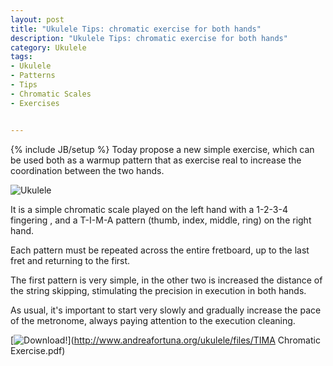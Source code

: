 ```yaml
---
layout: post
title: "Ukulele Tips: chromatic exercise for both hands"
description: "Ukulele Tips: chromatic exercise for both hands"
category: Ukulele
tags: 
- Ukulele
- Patterns
- Tips
- Chromatic Scales
- Exercises


---
```

{% include JB/setup %}
Today propose a new simple exercise, which can be used both as a warmup pattern  that as exercise real to increase the coordination between the two hands.

![Ukulele](http://www.andreafortuna.org/ukulele/images/tima.png)
<!-- more -->

It is a simple chromatic scale played on the left hand with a 1-2-3-4 fingering , and a T-I-M-A pattern (thumb, index, middle, ring) on the right hand. 

Each pattern must be repeated across the entire fretboard, up to the last fret and returning to the first.

The first pattern is very simple,  in the other two is increased the distance of the string skipping, stimulating the precision in execution in both hands.

As usual, it's important to start very slowly and gradually increase the pace of the metronome, always paying attention to the execution cleaning.

[![Download!](http://www.andreafortuna.org/images/Download-PDF-Button.png)](http://www.andreafortuna.org/ukulele/files/TIMA Chromatic Exercise.pdf)






